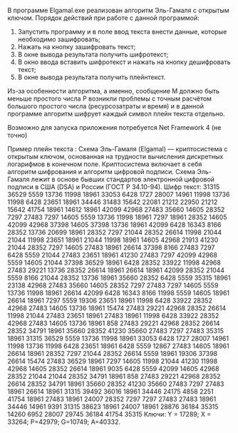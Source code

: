 В программе Elgamal.exe реализован алгоритм Эль-Гамаля с открытым ключом.
Порядок действий при работе с данной программой:
1. Запустить программу и в поле ввод текста внести данные, которые необходимо зашифровать;
2. Нажать на кнопку зашифровать текст;
3. В окне вывода результата получить шифротекст;
4. В окно ввода вставить шифротекст и нажать на кнопку дешифровать текст;
5. В окне вывода результата получить плейнтекст.

Из-за особенности алгоритма, а именно, сообщение М должно быть меньше простого числа P возникли проблемы с точным расчётом большого простого числа (ресурсозатраты и время) и в данной программе алгоритм шифрует каждый символ плейн текста отдельно.

Возможно для запуска приложения потребуется Net Framework 4 (не точно)

Пример плейн текста :
Схема Эль-Гамаля (Elgamal) — криптосистема с открытым ключом, основанная на трудности вычисления дискретных логарифмов в конечном поле. Криптосистема включает в себя алгоритм шифрования и алгоритм цифровой подписи. Схема Эль-Гамаля лежит в основе бывших стандартов электронной цифровой подписи в США (DSA) и России (ГОСТ Р 34.10-94).
Шифр текст: 
31315 36529 5559 13736 11998 18961 33053 6428 1727 28007 14961 11998 13736 11998 6428 23651 18961 34446 31483 15642 22081 21212 22950 21212 15642 41754 18961 14612 18961 42099 42968 27483 35660 14605 28352 7297 27483 7297 14605 5559 13736 11998 18961 7297 18961 28352 14605 42099 42968 37398 14605 37398 13736 18961 42099 6428 16343 8166 28352 13736 20699 18961 28352 7297 21044 28352 26614 11998 21044 21044 11998 23651 18961 21044 11998 18961 14605 42968 21913 41230 21044 28352 7297 14605 27483 18961 26614 37398 8166 27483 7297 6428 5559 21044 27483 23651 18961 41230 27483 7297 42099 42968 5559 14605 21044 37398 36529 18961 6428 28352 33922 11998 42968 27483 29221 13736 28352 26614 18961 26614 18961 42099 28352 21044 5559 8166 21044 28352 13736 18961 35660 28352 6428 5559 35315 18961 23138 42968 27483 35660 14605 28352 7297 27483 7297 14605 5559 13736 11998 18961 26614 42099 6428 16343 8166 11998 5559 14605 18961 26614 18961 7297 5559 19306 23651 18961 11998 6428 33922 28352 42968 27483 14605 13736 18961 15474 27483 29221 42968 28352 26614 11998 21044 27483 23651 18961 27483 18961 11998 6428 33922 28352 42968 27483 14605 13736 18961 858 27483 29221 42968 28352 26614 28352 34791 18961 35660 28352 41230 35660 27483 7297 27483 35315 18961 31315 36529 5559 13736 11998 18961 33053 6428 1727 28007 14961 11998 13736 11998 6428 23651 18961 6428 5559 12867 27483 14605 18961 26614 18961 28352 7297 21044 28352 26614 5559 18961 19306 37398 26614 15474 27483 36529 18961 7297 14605 11998 21044 41230 11998 42968 14605 28352 26614 18961 9035 6428 5559 42099 14605 42968 28352 21044 21044 28352 34791 18961 858 27483 29221 42968 28352 26614 28352 34791 18961 35660 28352 41230 35660 27483 7297 27483 18961 26614 18961 31315 39492 36016 18961 34446 24175 4858 2251 41754 18961 27483 18961 24007 28352 7297 7297 27483 27483 18961 34446 14961 9391 31315 38623 18961 24007 18961 28876 36184 35315 14260 6952 28007 29745 36184 41754 35315 
Ключи: Y = 17289; X = 33264;              P=42979; G=10749; A=40332. 
